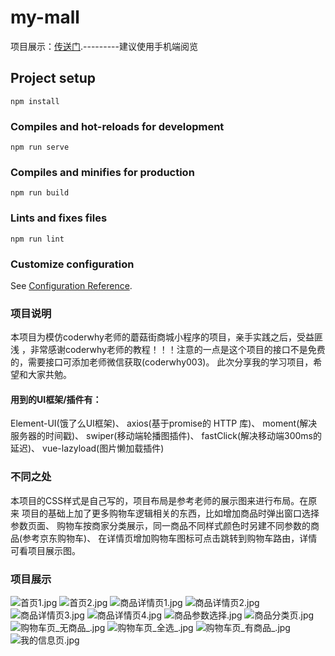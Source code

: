 # my-mall
项目展示：[传送门](http://www.longxin.store/my-mall/).---------建议使用手机端阅览
## Project setup
```
npm install
```

### Compiles and hot-reloads for development
```
npm run serve
```

### Compiles and minifies for production
```
npm run build
```

### Lints and fixes files
```
npm run lint
```

### Customize configuration
See [Configuration Reference](https://cli.vuejs.org/config/).



### 项目说明
本项目为模仿coderwhy老师的蘑菇街商城小程序的项目，亲手实践之后，受益匪浅
，非常感谢coderwhy老师的教程！！！注意的一点是这个项目的接口不是免费的，需要接口可添加老师微信获取(coderwhy003)。
此次分享我的学习项目，希望和大家共勉。
#### 用到的UI框架/插件有：
Element-UI(饿了么UI框架)、
axios(基于promise的 HTTP 库)、
moment(解决服务器的时间戳)、
swiper(移动端轮播图插件)、
fastClick(解决移动端300ms的延迟)、
vue-lazyload(图片懒加载插件)

### 不同之处
本项目的CSS样式是自己写的，项目布局是参考老师的展示图来进行布局。在原来
项目的基础上加了更多购物车逻辑相关的东西，比如增加商品时弹出窗口选择参数页面、
购物车按商家分类展示，同一商品不同样式颜色时另建不同参数的商品(参考京东购物车)、
在详情页增加购物车图标可点击跳转到购物车路由，详情可看项目展示图。

### 项目展示
![首页1.jpg](https://i.loli.net/2020/09/08/lZDe6Y48MOAFp7G.jpg)
![首页2.jpg](https://i.loli.net/2020/09/08/4qBKMyGnWY2p3X9.jpg)
![商品详情页1.jpg](https://i.loli.net/2020/09/08/wsOGbYD8lpWxr4F.jpg)
![商品详情页2.jpg](https://i.loli.net/2020/09/08/C542DQeOYyAKvkn.jpg)
![商品详情页3.jpg](https://i.loli.net/2020/09/08/eCExf5dLG34AMqU.jpg)
![商品详情页4.jpg](https://i.loli.net/2020/09/08/dMnH78ihL6tWurl.jpg)
![商品参数选择.jpg](https://i.loli.net/2020/09/08/N4xOUQPVg6yEDZr.jpg)
![商品分类页.jpg](https://i.loli.net/2020/09/08/OSDHP6nzEBmqpAW.jpg)
![购物车页_无商品_.jpg](https://i.loli.net/2020/09/08/DnAEvLg2CNU5Bls.jpg)
![购物车页_全选_.jpg](https://i.loli.net/2020/09/08/hB6Kt2bodPJMHZC.jpg)
![购物车页_有商品_.jpg](https://i.loli.net/2020/09/08/3RMDabXyj9FGIsP.jpg)
![我的信息页.jpg](https://i.loli.net/2020/09/08/JypUk3KIt5ABFV8.jpg)
